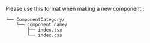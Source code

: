 Please use this format when making a new component :
```
└── ComponentCategory/
    └── component_name/
        ├── index.tsx
        └── index.css
```
